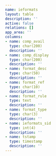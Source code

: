 ```yaml
---
name: ieformats
layout: table
description: ''
active: false
relations: []
app_area: ''
columns:
- name: comp_avail
  type: char(200)
  description: ''
- name: comp_display
  type: char(200)
  description: ''
- name: format_desc
  type: char(50)
  description: ''
- name: format_ref
  type: char(10)
  description: ''
- name: format_rule
  type: text
  description: ''
- name: format_type
  type: char(3)
  description: ''
- name: ieformats_sid
  type: int(4)
  description: ''
- name: tstamp
  type: timestamp
  description: ''
---
```


